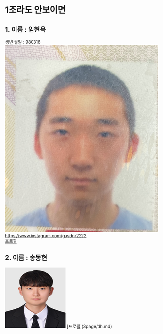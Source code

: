 # 1조라도 안보이면
## 1. 이름 : 임현욱  
생년 월일 : 980316  
![error](KakaoTalk_20240104_112423360.jpg)  
https://www.instagram.com/gusdnr2222  
[프로필](5page/readme32.md) 
## 2. 이름 : 송동현
<img src="3page\picture1.jpg" width="200" height= "200">
[프로필](3page/dh.md)